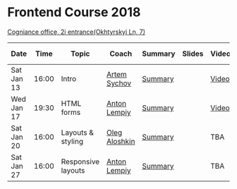 # Frontend Course 2018

[Cogniance office, 2i entrance(Okhtyrskyi Ln, 7)](https://www.google.com.ua/maps/place/Cogniance/@50.3963947,30.4776268,3a,75y,90t/data=!3m8!1e2!3m6!1sAF1QipNPSOCKpq5A83Q93pCGIVHskp7qsiRMItiL6hRl!2e10!3e12!6shttps:%2F%2Flh5.googleusercontent.com%2Fp%2FAF1QipNPSOCKpq5A83Q93pCGIVHskp7qsiRMItiL6hRl%3Dw203-h152-k-no!7i3264!8i2448!4m5!3m4!1s0x0:0x13cad83c9e96a625!8m2!3d50.396395!4d30.477627)

Date       | Time  | Topic   | Coach   | Summary | Slides | Video | Home task
-----------|-------|---------|---------|---------|--------|-------|----------
Sat Jan 13 | 16:00 | Intro | [Artem Sychov](https://github.com/suchov) | [Summary](https://github.com/SerafimPoch/kottans_task_summary/blob/master/intro_summary.md) | | [Video](https://www.youtube.com/watch?v=EoggF4itgGc&t=362s) | [task](https://www.youtube.com/watch?v=3wZsafZ0UPk&t=10s)
Wed Jan 17 | 19:30 | HTML forms | [Anton Lempiy](https://github.com/lempiy) | [Summary](https://github.com/SerafimPoch/kottans_task_summary/blob/master/lecture_2.md) | | [Video](https://www.youtube.com/watch?v=8VRT4eh_Epc) | [task](https://github.com/kottans/frontend/blob/master/test11.md)
Sat Jan 20 | 16:00 | Layouts & styling | [Oleg Aloshkin](https://github.com/AleshaOleg) | [Summary]() | |TBA | [task]()
Sat Jan 27 | 16:00 | Responsive layouts | [Anton Lempiy](https://github.com/lempiy) | [Summary](https://github.com/SerafimPoch/kottans_task_summary/blob/master/lecture_3.md) | |TBA | [task]()
